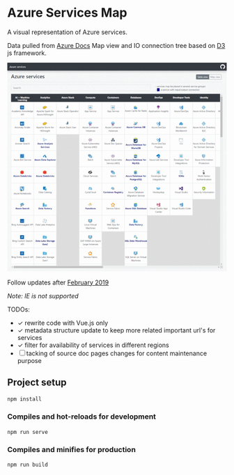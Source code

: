 # Azure Services Map

A visual representation of Azure services.

Data pulled from [Azure Docs](https://docs.microsoft.com/en-us/azure/)
Map view and IO connection tree based on [D3](https://github.com/d3/d3) js framework.

![Readme picture](public/img/gif.gif)

Follow updates after [February 2019](https://azure.microsoft.com/en-in/updates/)

*Note: IE is not supported*

TODOs:
  - &#10003; rewrite code with Vue.js only
  - &#10003; metadata structure update to keep more related important url's for services
  - &#10003; filter for availability of services in different regions
  - &#9744; tacking of source doc pages changes for content maintenance purpose

## Project setup
```
npm install
```

### Compiles and hot-reloads for development
```
npm run serve
```

### Compiles and minifies for production
```
npm run build
```

